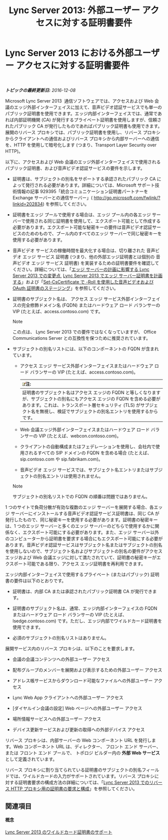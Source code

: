 ﻿---
title: 'Lync Server 2013: 外部ユーザー アクセスに対する証明書要件'
TOCTitle: 外部ユーザー アクセスに対する証明書要件
ms:assetid: d45b6b10-556f-4b10-b1a7-fb0d0a64a498
ms:mtpsurl: https://technet.microsoft.com/ja-jp/library/Gg398920(v=OCS.15)
ms:contentKeyID: 48273739
ms.date: 12/10/2016
mtps_version: v=OCS.15
ms.translationtype: HT
---

# Lync Server 2013 における外部ユーザー アクセスに対する証明書要件

 

_**トピックの最終更新日:** 2016-12-08_

Microsoft Lync Server 2013  通信ソフトウェアでは、アクセスおよび Web 会議のエッジ外部インターフェイスに加えて、音声ビデオ認証サービスでも単一のパブリック証明書を使用できます。エッジ内部インターフェイスでは、通常であれば内部証明機関 (CA) が発行するプライベート証明書を使用しますが、信頼されたパブリック CA が発行したものであればパブリック証明書も使用できます。展開のリバース プロキシでは、パブリック証明書を使用し、リバース プロキシからクライアントへの通信およびリバース プロキシから内部サーバーへの通信を、HTTP を使用して暗号化します (つまり、Transport Layer Security over HTTP)。

以下に、アクセスおよび Web 会議のエッジ外部インターフェイスで使用されるパブリック証明書、および音声ビデオ認証サービスの要件を示します。

  - 証明書は、サブジェクトの別名をサポートする承認されたパブリック CA によって発行される必要があります。詳細については、Microsoft サポート技術情報の記事 929395「統合コミュニケーション証明書パートナーを Exchange サーバーとの通信サーバー」( <http://go.microsoft.com/fwlink/?linkid=202834>) を参照してください。

  - 証明書をエッジ プールで使用する場合は、エッジ プール内の各エッジ サーバーで使用される同じ証明書を使用して、エクスポート可能として作成する必要があります。エクスポート可能な秘密キーの要件は音声ビデオ認証サービスのためのもので、プール内のすべてのエッジ サーバーで同じ秘密キーを使用する必要があります。

  - 音声ビデオ サービスの稼働時間を最大化する場合は、切り離された 音声ビデオ エッジ サービス 証明書 (つまり、他の外部エッジ証明書とは個別の 音声ビデオ エッジ サービス 証明書) を実装するための証明書要件を確認してください。詳細については、「[エッジ サーバーの計画に影響する Lync Server 2013 での変更点](lync-server-2013-changes-in-lync-server-that-affect-edge-server-planning.md), [Lync Server 2013 でエッジ サーバー証明書を計画する](lync-server-2013-plan-for-edge-server-certificates.md)」および「[Set-CsCertificate で -Roll を使用した音声ビデオおよび OAuth 証明書のステージング](lync-server-2013-staging-av-and-oauth-certificates-using-roll-in-https://docs.microsoft.com/en-us/powershell/module/skype/Set-CsCertificate)」を参照してください。

  - 証明書のサブジェクト名は、 アクセス エッジ サービス外部インターフェイスの完全修飾ドメイン名 (FQDN) またはハードウェア ロード バランサーの VIP (たとえば、access.contoso.com) です。
    
    > [!NOTE]
    > この点は、 Lync Server 2013 での要件ではなくなっていますが、 Office Communications Server との互換性を保つために推奨されています。


  - サブジェクトの別名リストには、以下のコンポーネントの FQDN が含まれています。
    
      - アクセス エッジ サービス外部インターフェイスまたはハードウェア ロード バランサーの VIP (たとえば、access.contoso.com)。
        
        <table>
        <thead>
        <tr class="header">
        <th><img src="images/Gg412781.note(OCS.15).gif" title="note" alt="note" />注:</th>
        </tr>
        </thead>
        <tbody>
        <tr class="odd">
        <td>証明書のサブジェクト名はアクセス エッジの FQDN と等しくなりますが、サブジェクトの別名にもアクセス エッジの FQDN を含める必要があります。これは、トランスポート層セキュリティ (TLS) がサブジェクト名を無視し、検証でサブジェクトの別名エントリを使用するからです。</td>
        </tr>
        </tbody>
        </table>
    
      - Web 会議エッジ外部インターフェイスまたはハードウェア ロード バランサーの VIP (たとえば、webcon.contoso.com)。
    
      - クライアントの自動構成またはフェデレーションを使用し、会社内で使用されるすべての SIP ドメインの FQDN を含める場合 (たとえば、sip.contoso.com や sip.fabrikam.com)。
    
      - 音声ビデオ エッジ サービスでは、サブジェクト名エントリまたはサブジェクトの別名エントリは使用されません。
    
    > [!NOTE]
    > サブジェクトの別名リストでの FQDN の順番は問題ではありません。


1 つのサイトで負荷分散が有効な複数のエッジ サーバーを展開する場合、各エッジ サーバーにインストールする音声ビデオ認証サービス証明書は、同じ CA が発行したもので、同じ秘密キーを使用する必要があります。証明書の秘密キーは、1 つのエッジ サーバーと多くのエッジ サーバーのどちらで使用するかに関係なく、エクスポート可能にする必要があります。また、エッジ サーバー以外のコンピューターから証明書を要求する場合にもエクスポート可能にする必要があります。音声ビデオ認証サービスはサブジェクト名またはサブジェクトの別名を使用しないので、サブジェクト名およびサブジェクトの別名の要件がアクセス エッジおよび Web 会議エッジに対して満たされていて、証明書の秘密キーがエクスポート可能である限り、アクセス エッジ証明書を再利用できます。

エッジ内部インターフェイスで使用するプライベート (またはパブリック) 証明書の要件は以下のとおりです。

  - 証明書は、内部 CA または承認されたパブリック証明書 CA が発行できます。

  - 証明書のサブジェクト名は、通常、エッジ内部インターフェイスの FQDN またはハードウェア ロード バランサーの VIP (たとえば、lsedge.contoso.com) です。ただし、エッジ内部でワイルドカード証明書を使用できます。

  - 必須のサブジェクトの別名リストはありません。

展開サービス内のリバース プロキシは、以下のことを要求します。

  - 会議の会議コンテンツへの外部ユーザー アクセス

  - 配布グループのメンバーを展開および表示するための外部ユーザー アクセス

  - アドレス帳サービスからダウンロード可能なファイルへの外部ユーザー アクセス

  - Lync Web App クライアントへの外部ユーザー アクセス

  - \[ダイヤルイン会議の設定\] Web ページへの外部ユーザー アクセス

  - 場所情報サービスへの外部ユーザー アクセス

  - デバイス更新サービスおよび更新の取得への外部デバイス アクセス

リバース プロキシは、内部サーバーの Web コンポーネント URL を発行します。Web コンポーネント URL は、ディレクター、 フロント エンド サーバー、または フロント エンド プールで、 トポロジ ビルダー内の **外部 Web サービス**として定義されています。

リバース プロキシに割り当てられている証明書のサブジェクトの別名フィールドでは、ワイルドカードの入力がサポートされています。リバース プロキシに対する証明書要求の構成方法の詳細については、「[Lync Server 2013 でのリバース HTTP プロキシ用の証明書の要求と構成](lync-server-2013-request-and-configure-a-certificate-for-your-reverse-http-proxy.md)」を参照してください。

## 関連項目

#### 概念

[Lync Server 2013 のワイルドカード証明書のサポート](lync-server-2013-wildcard-certificate-support.md)

